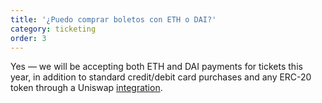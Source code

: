 ```yaml
---
title: '¿Puedo comprar boletos con ETH o DAI?'
category: ticketing
order: 3
---
```


Yes — we will be accepting both ETH and DAI payments for tickets this year, in addition to standard credit/debit card purchases and any ERC-20 token through a Uniswap [integration](https://github.com/esPass/pretix-eth-payment-plugin).
